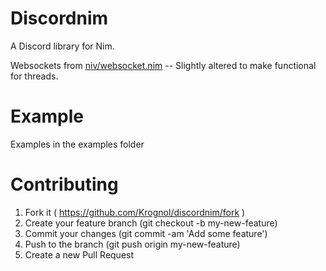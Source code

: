 # Discordnim

A Discord library for Nim. 

Websockets from [niv/websocket.nim](https://github.com/niv/websocket.nim) -- Slightly altered to make functional for threads.

# Example

Examples in the examples folder

# Contributing

1. Fork it ( https://github.com/Krognol/discordnim/fork )
2. Create your feature branch (git checkout -b my-new-feature)
3. Commit your changes (git commit -am 'Add some feature')
4. Push to the branch (git push origin my-new-feature)
5. Create a new Pull Request